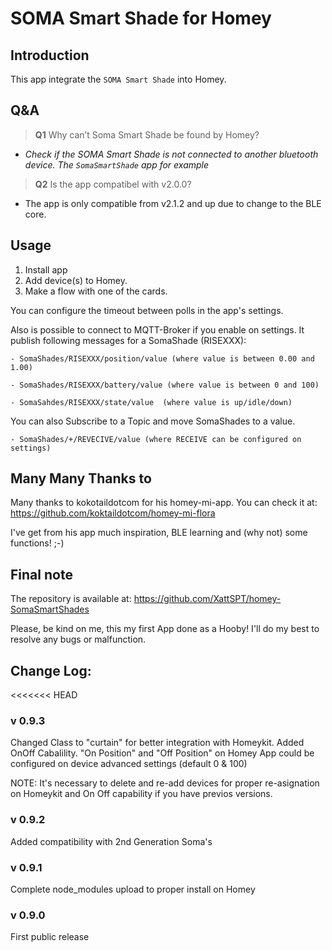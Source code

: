 # SOMA Smart Shade for Homey

## Introduction
This app integrate the `SOMA Smart Shade` into Homey.

## Q&amp;A

> **Q1**  Why can’t Soma Smart Shade be found by Homey?

* _Check if the SOMA Smart Shade is not connected to another bluetooth device. The  `SomaSmartShade`  app for example_

> **Q2**  Is the app compatibel with v2.0.0?

* The app is only compatible from v2.1.2 and up due to change to the BLE core.

## Usage ##
1. Install app
2. Add device(s) to Homey.
3. Make a flow with one of the cards.

You can configure the timeout between polls in the app's settings.

Also is possible to connect to MQTT-Broker if you enable on settings.
It publish following messages for a SomaShade (RISEXXX):

    - SomaShades/RISEXXX/position/value (where value is between 0.00 and 1.00)
    
    - SomaShades/RISEXXX/battery/value (where value is between 0 and 100)
    
    - SomaSahdes/RISEXXX/state/value  (where value is up/idle/down)

You can also Subscribe to a Topic and move SomaShades to a value.

    - SomaShades/+/REVECIVE/value (where RECEIVE can be configured on settings)

## Many Many Thanks to ##

Many thanks to kokotaildotcom for his homey-mi-app. You can check it at: https://github.com/koktaildotcom/homey-mi-flora

I've get from his app much inspiration, BLE learning and (why not) some functions! ;-) 
  
## Final note ##
The repository is available at: https://github.com/XattSPT/homey-SomaSmartShades

Please, be kind on me, this my first App done as a Hooby! I'll do my best to resolve any bugs or malfunction.


## Change Log:

<<<<<<< HEAD
### v 0.9.3
Changed Class to "curtain" for better integration with Homeykit.
Added OnOff Cabalility. "On Position" and "Off Position" on Homey App could be configured on device advanced settings (default 0 & 100)

NOTE: It's necessary to delete and re-add devices for proper re-asignation on Homeykit and On Off capability if you have previos versions.

### v 0.9.2
Added compatibility with 2nd Generation Soma's

### v 0.9.1
Complete node_modules upload to proper install on Homey

### v 0.9.0
First public release
